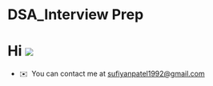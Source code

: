 # DSA_Interview Prep
Hi ![](https://user-images.githubusercontent.com/18350557/176309783-0785949b-9127-417c-8b55-ab5a4333674e.gif)
=====================================================================================================================================


* ✉️  You can contact me at [sufiyanpatel1992@gmail.com](mailto:sufiyanpatel1992@gmail.com)

